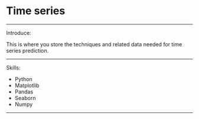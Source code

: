# Time series

----------------

Introduce:

This is where you store the techniques and related data needed for time series prediction.

----------------

Skills:
* Python
* Matplotlib
* Pandas
* Seaborn
* Numpy

------------

